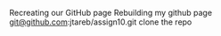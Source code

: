 Recreating our GitHub page
Rebuilding my github page
git@github.com:jtareb/assign10.git
clone the repo
